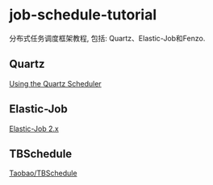 # job-schedule-tutorial
分布式任务调度框架教程, 包括: Quartz、Elastic-Job和Fenzo.

## Quartz
[Using the Quartz Scheduler](https://docs.spring.io/spring/docs/current/spring-framework-reference/html/scheduling.html)

## Elastic-Job
[Elastic-Job 2.x](https://github.com/dangdangdotcom/elastic-job)

## TBSchedule
[Taobao/TBSchedule](https://github.com/taobao/TBSchedule)
